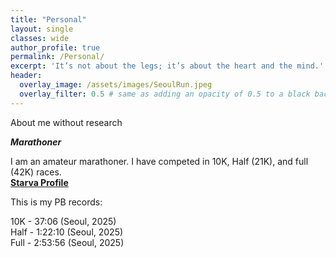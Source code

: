 ```yaml
---
title: "Personal"
layout: single
classes: wide
author_profile: true
permalink: /Personal/
excerpt: 'It’s not about the legs; it’s about the heart and the mind.'
header:
  overlay_image: /assets/images/SeoulRun.jpeg
  overlay_filter: 0.5 # same as adding an opacity of 0.5 to a black background
---
```

About me without research

**_Marathoner_**

I am an amateur marathoner. I have competed in 10K, Half (21K), and full (42K) races.\
**[Starva Profile](https://strava.app.link/1Cdw5e3c5Nb)**

This is my PB records:

10K - 37:06 (Seoul, 2025)\
Half - 1:22:10 (Seoul, 2025)\
Full - 2:53:56 (Seoul, 2025)


